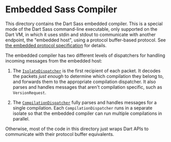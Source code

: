 # Embedded Sass Compiler

This directory contains the Dart Sass embedded compiler. This is a special mode
of the Dart Sass command-line executable, only supported on the Dart VM, in
which it uses stdin and stdout to communicate with another endpoint, the
"embedded host", using a protocol buffer-based protocol. See [the embedded
protocol specification] for details.

[the embedded protocol specification]: https://github.com/sass/sass/blob/main/spec/embedded-protocol.md

The embedded compiler has two different levels of dispatchers for handling
incoming messages from the embedded host:

1. The [`IsolateDispatcher`] is the first recipient of each packet. It decodes
   the packets _just enough_ to determine which compilation they belong to, and
   forwards them to the appropriate compilation dispatcher. It also parses and
   handles messages that aren't compilation specific, such as `VersionRequest`.

   [`IsolateDispatcher`]: isolate_dispatcher.dart

2. The [`CompilationDispatcher`] fully parses and handles messages for a single
   compilation. Each `CompilationDispatcher` runs in a separate isolate so that
   the embedded compiler can run multiple compilations in parallel.

   [`CompilationDispatcher`]: compilation_dispatcher.dart

Otherwise, most of the code in this directory just wraps Dart APIs to
communicate with their protocol buffer equivalents.
